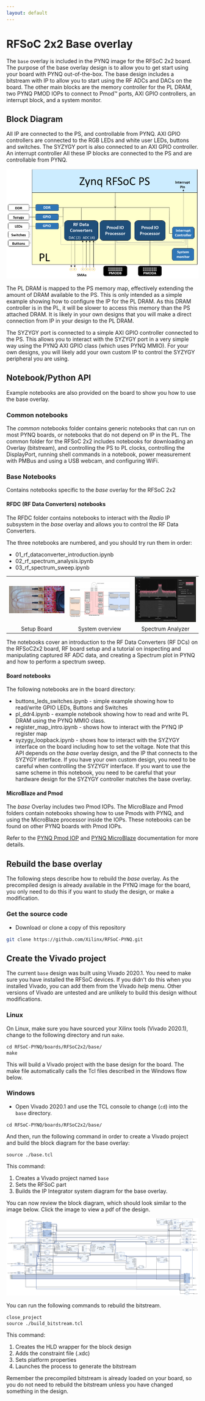 ```yaml
---
layout: default
---
```


# RFSoC 2x2 Base overlay

The `base` overlay is included in the PYNQ image for the  RFSoC 2x2 board. The purpose of the base overlay design is to allow you to get start using your board with PYNQ out-of-the-box. The base design includes a bitstream with IP to allow you to start using the RF ADCs and DACs on the board. The other main blocks are the memory controller for the PL DRAM, two PYNQ PMOD IOPs to connect to Pmod™ ports, AXI GPIO controllers, an interrupt block, and a system monitor. 

## Block Diagram

All IP are connected to the PS, and controllable from PYNQ. AXI GPIO controllers are connected to the RGB LEDs and white user LEDs, buttons and switches. The SYZYGY port is also connected to an AXI GPIO controller. An interrupt controller All these IP blocks are connected to the PS and are controllable from PYNQ. 

![](./images/rfsoc_base_overlay.png)

The PL DRAM is mapped to the PS memory map, effectively extending the amount of DRAM available to the PS. This is only intended as a simple example showing how to configure the IP for the PL DRAM. As this DRAM controller is in the PL, it will be slower to access this memory than the PS attached DRAM. It is likely in your own designs that you will make a direct connection from IP in your design to the PL DRAM.  

The SYZYGY port is connected to a simple AXI GPIO controller connected to the PS. This allows you to interact with the SYZYGY port in a very simple way using the PYNQ AXI GPIO class (which uses PYNQ MMIO). For your own designs, you will likely add your own custom IP to control the SYZYGY peripheral you are using. 


## Notebook/Python API

Example notebooks are also provided on the board to show you how to use the base overlay.

### Common notebooks

The *common* notebooks folder contains generic notebooks that can run on most PYNQ boards, or notebooks that do not depend on IP in the PL. The common folder for the RFSoC 2x2 includes notebooks for downloading an Overlay (bitstream), and controlling the PS to PL clocks, controlling the DisplayPort, running shell commands in a notebook, power measurement with PMBus and using a USB webcam, and configuring WiFi.

### Base Notebooks

Contains notebooks specific to the *base* overlay for the RFSoC 2x2

#### RFDC (RF Data Converters) notebooks

The RFDC folder contains notebooks to interact with the *Radio* IP subsystem in the *base* overlay and allows you to control the RF Data Converters. 

The three notebooks are numbered, and you should try run them in order: 

* 01_rf_dataconverter_introduction.ipynb
* 02_rf_spectrum_analysis.ipynb
* 03_rf_spectrum_sweep.ipynb

 <table>
<tr>
<td style="vertical-align:middle; background:transparent;"><img src="./images/rfsoc2x2_connections_400.jpg" style="width:310px"></td>
<td style="vertical-align:middle; background:transparent;"><img src="./images/rfsystem_introduction_400.png" style="width:310px"></td>
<td style="vertical-align:middle; background:transparent;"><img src="./images/spectrum_analyzer400.png" style="width:310px"></td>
</tr>
<tr>
<td style="text-align:center; background:transparent;">Setup Board</td>
<td style="text-align:center; background:transparent;">System overview</td>
<td style="text-align:center; background:transparent;">Spectrum Analyzer</td>
</tr>
</table>

The notebooks cover an introduction to the RF Data Converters (RF DCs) on the RFSoC2x2 board, RF board setup and a tutorial on inspecting and manipulating captured RF ADC data, and creating a Spectrum plot in PYNQ and how to perform a spectrum sweep. 

#### Board notebooks

The following notebooks are in the board directory:

* buttons_leds_switches.ipynb - simple example showing how to read/write GPIO LEDs, Buttons and Switches
* pl_ddr4.ipynb - example notebook showing how to read and write PL DRAM using the PYNQ MMIO class. 
* register_map_intro.ipynb - shows how to interact with the PYNQ IP register map
* syzygy_loopback.ipynb - shows how to interact with the SYZYGY interface on the board including how to set the voltage. Note that this API depends on the *base* overlay design, and the IP that connects to the SYZYGY interface. If you have your own custom design, you need to be careful when controlling the SYZYGY interface. If you want to use the same scheme in this notebook, you need to be careful that your hardware design for the SYZYGY controller matches the base overlay. 

#### MicroBlaze and Pmod

The *base* Overlay includes two Pmod IOPs. The MicroBlaze and Pmod folders contain notebooks showing how to use Pmods with PYNQ, and using the MicroBlaze processor inside the IOPs. These notebooks can be found on other PYNQ boards with Pmod IOPs. 

Refer to the [PYNQ Pmod IOP](https://pynq.readthedocs.io/en/latest/pynq_libraries/pmod.html) and [PYNQ MicroBlaze](https://pynq.readthedocs.io/en/latest/pynq_libraries.html#pynqmicroblaze) documentation for more details. 


## Rebuild the base overlay

The following steps describe how to rebuild the *base* overlay. As the precompiled design is already available in the PYNQ image for the board, you only need to do this if you want to study the design, or make a modification. 

### Get the source code

* Download or clone a copy of this repository

```sh
git clone https://github.com/Xilinx/RFSoC-PYNQ.git
```

## Create the Vivado project

The current `base` design was built using Vivado 2020.1. You need to make sure you have installed the RFSoC devices. If you didn't do this when you installed Vivado, you can add them from the Vivado *help* menu. 
Other versions of Vivado are untested and are unlikely to build this design without modifications. 

### Linux

On Linux, make sure you have sourced your Xilinx tools (Vivado 2020.1), change to the following directory and run `make`.

```console
cd RFSoC-PYNQ/boards/RFSoC2x2/base/
make
```

This will build a Vivado project with the base design for the board. The make file automatically calls the Tcl files described in the Windows flow below. 

### Windows

* Open Vivado 2020.1 and use the TCL console to change (`cd`) into the `base` directory. 

```console
cd RFSoC-PYNQ/boards/RFSoC2x2/base/
```

And then, run the following command in order to create a Vivado project and build the block diagram for the base overlay:

```console
source ./base.tcl
```

This command:

1. Creates a Vivado project named `base`
1. Sets the RFSoC part
1. Builds the IP Integrator system diagram for the base overlay. 

You can now review the block diagram, which should look similar to the image below. Click the image to view a pdf of the design.

[![](./images/rfsoc_2x2_base_t.png)](./pdf/rfsoc_2x2_base_overlay.pdf)

You can run the following commands to rebuild the bitstream.

```console
close_project
source ./build_bitstream.tcl
```

This command:

1. Creates the HLD wrapper for the block design
1. Adds the constraint file (.xdc)
1. Sets platform properties 
1. Launches the process to generate the bitstream

Remember the precompiled bitstream is already loaded on your board, so you do not need to rebuild the bitstream unless you have changed something in the design. 
